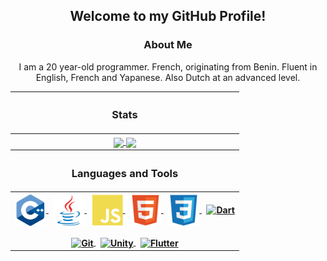 <div align="center">
	
<h2 align="center">
	Welcome to my GitHub Profile!
</h2>
<h3>
	About Me
</h3>
<p>
	I am a 20 year-old programmer. French, originating from Benin. Fluent in English, French and Yapanese. Also Dutch at an advanced level.
</p>

<table>
	<tr>
		<th><h3>
			Stats
		</h3></th>
	</tr>
	<tr>
		<th>
			<div align="center">
				<a href="https://github.com/anuraghazra/github-readme-stats">
  					<img align="center" height="200" src="https://github-readme-stats.vercel.app/api/top-langs/?username=evanvoodoo&langs_count=5&layout=compact&theme=radical&border_radius=18&bg_color=1b1b1b&text_color=9594c0&title_color=d5e6cb&border_color=d5e6cb" />
				</a>
				<a href="https://github.com/anuraghazra/github-readme-stats">
  					<img align="center" height="200"src="https://github-readme-stats.vercel.app/api?username=evanvoodoo&show_icons=true&theme=radical&border_radius=18&bg_color=1b1b1b&text_color=9594c0&title_color=d5e6cb&icon_color=564295&border_color=d5e6cb" />
				</a>
			</div>
		</th>
	</tr>
	<tr>
		<th><h3>
        Languages and Tools
    	</h3></th>
	</tr>
	<tr>
		<th>
			<div align="center">
				<a href="https://www.cplusplus.com/" target="_blank">
					<img
						align="center"
						src="https://raw.githubusercontent.com/devicons/devicon/master/icons/cplusplus/cplusplus-original.svg"
						width="50"
						height="50"
						alt="C++" />
				</a>&nbsp;
				<a href="https://www.java.com/" target="_blank">
					<img
						align="center"
						src="https://raw.githubusercontent.com/devicons/devicon/master/icons/java/java-original.svg"
						width="50"
						height="50"
						alt="Java" />
				</a>&nbsp;
				<a href="https://developer.mozilla.org/en-US/docs/Web/JavaScript" target="_blank">
					<img
						align="center"
						margin="100px"
						src="https://raw.githubusercontent.com/devicons/devicon/master/icons/javascript/javascript-plain.svg"
						height="50"
						alt="JavaScript" />
				</a>&nbsp;
				<a href="https://en.wikipedia.org/wiki/HTML" target="_blank">
					<img
						align="center"
						src="https://raw.githubusercontent.com/devicons/devicon/master/icons/html5/html5-original.svg"
						height="50"
						alt="HTML" />
				</a>&nbsp;
				<a href="https://en.wikipedia.org/wiki/CSS" target="_blank">
					<img
						align="center"
						src="https://raw.githubusercontent.com/devicons/devicon/master/icons/css3/css3-original.svg"
						height="50"
						alt="CSS" />
				</a>&nbsp;
				<a href="https://dart.dev" target="_blank">
					<img
						align="center"
						src="https://upload.wikimedia.org/wikipedia/commons/9/91/Dart-logo-icon.svg"
						height="50"
						alt="Dart" />
				</a>
				<br>
				<br>
				<a href="https://git-scm.com" target="_blank">
					<img
						align="center"
						src="https://upload.wikimedia.org/wikipedia/commons/3/3f/Git_icon.svg"
						height="50"
						alt="Git" />
				</a>&nbsp;
				<a href="https://unity.com" target="_blank">
					<img
						align="center"
						src="https://upload.wikimedia.org/wikipedia/commons/1/19/Unity_Technologies_logo.svg"
						height="50"
						alt="Unity" />
				</a>&nbsp;
				<a href="https://flutter.dev" target="_blank">
					<img
						align="center"
						src="https://upload.wikimedia.org/wikipedia/commons/4/44/Google-flutter-logo.svg"
						height="50"
						alt="Flutter" />
				</a>
			</div>
		</th>
	</tr>
</table>
	
</div>
<!--
**EvanVoodoo/evanvoodoo** is a ✨ _special_ ✨ repository because its `README.md` (this file) appears on your GitHub profile.

Here are some ideas to get you started:

- 🔭 I’m currently working on ...
- 🌱 I’m currently learning ...
- 👯 I’m looking to collaborate on ...
- 🤔 I’m looking for help with ...
- 💬 Ask me about ...
- 📫 How to reach me: ...
- 😄 Pronouns: ...
- ⚡ Fun fact: ...
-->
</div>
